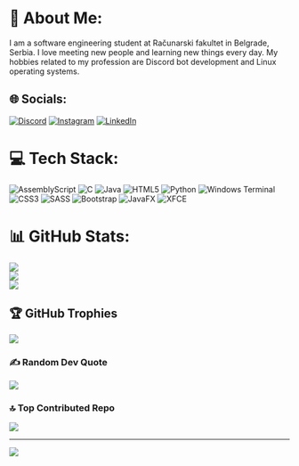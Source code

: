 # 💫 About Me:
I am a software engineering student at Računarski fakultet in Belgrade, Serbia. I love meeting new people and learning new things every day. My hobbies related to my profession are Discord bot development and Linux operating systems.


## 🌐 Socials:
[![Discord](https://img.shields.io/badge/Discord-%237289DA.svg?logo=discord&logoColor=white)](https://discord.gg/K3CsgPrCsR) [![Instagram](https://img.shields.io/badge/Instagram-%23E4405F.svg?logo=Instagram&logoColor=white)](https://instagram.com/filipcobanin_) [![LinkedIn](https://img.shields.io/badge/LinkedIn-%230077B5.svg?logo=linkedin&logoColor=white)](https://linkedin.com/in/filip-čobanin-00b626309) 

# 💻 Tech Stack:
![AssemblyScript](https://img.shields.io/badge/assembly%20script-%23000000.svg?style=flat&logo=assemblyscript&logoColor=white) ![C](https://img.shields.io/badge/c-%2300599C.svg?style=flat&logo=c&logoColor=white) ![Java](https://img.shields.io/badge/java-%23ED8B00.svg?style=flat&logo=openjdk&logoColor=white) ![HTML5](https://img.shields.io/badge/html5-%23E34F26.svg?style=flat&logo=html5&logoColor=white) ![Python](https://img.shields.io/badge/python-3670A0?style=flat&logo=python&logoColor=ffdd54) ![Windows Terminal](https://img.shields.io/badge/Windows%20Terminal-%234D4D4D.svg?style=flat&logo=windows-terminal&logoColor=white) ![CSS3](https://img.shields.io/badge/css3-%231572B6.svg?style=flat&logo=css3&logoColor=white) ![SASS](https://img.shields.io/badge/SASS-hotpink.svg?style=flat&logo=SASS&logoColor=white) ![Bootstrap](https://img.shields.io/badge/bootstrap-%238511FA.svg?style=flat&logo=bootstrap&logoColor=white) ![JavaFX](https://img.shields.io/badge/javafx-%23FF0000.svg?style=flat&logo=javafx&logoColor=white) ![XFCE](https://img.shields.io/badge/XFCE-%232284F2.svg?style=flat&logo=xfce&logoColor=white)
# 📊 GitHub Stats:
![](https://github-readme-stats.vercel.app/api?username=1tsn0tf1l1p&theme=dark&hide_border=true&include_all_commits=true&count_private=true)<br/>
![](https://github-readme-streak-stats.herokuapp.com/?user=1tsn0tf1l1p&theme=dark&hide_border=true)<br/>
![](https://github-readme-stats.vercel.app/api/top-langs/?username=1tsn0tf1l1p&theme=dark&hide_border=true&include_all_commits=true&count_private=true&layout=compact)

## 🏆 GitHub Trophies
![](https://github-profile-trophy.vercel.app/?username=1tsn0tf1l1p&theme=onedark&no-frame=false&no-bg=true&margin-w=4)

### ✍️ Random Dev Quote
![](https://quotes-github-readme.vercel.app/api?type=horizontal&theme=dark)

### 🔝 Top Contributed Repo
![](https://github-contributor-stats.vercel.app/api?username=1tsn0tf1l1p&limit=5&theme=dark&combine_all_yearly_contributions=true)

---
[![](https://visitcount.itsvg.in/api?id=1tsn0tf1l1p&icon=0&color=12)](https://visitcount.itsvg.in)

<!-- Proudly created with GPRM ( https://gprm.itsvg.in ) -->
